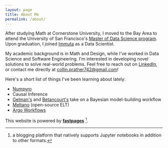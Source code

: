 ```yaml
---
layout: page
title: About Me
permalink: /about/
---
```


<!-- ![](../images/about/bio.jpg) -->


After studying Math at Cornerstone University, I moved to the Bay Area to attend the University of San Francisco's [Master of Data Science program](https://www.usfca.edu/arts-sciences/graduate-programs/data-science). Upon graduation, I joined [Immuta](https://www.immuta.com/) as a Data Scientist.

My academic background is in Math and Design, while I've worked in Data Science and Software Engineering. I'm interested in developing novel solutions to solve real-world problems. Feel free to reach out on [LinkedIn](https://www.linkedin.com/in/collin-prather/), or contact me directly at collin.prather742@gmail.com! 

Here's a short list of things I've been learning about lately:

- [Numpyro](https://github.com/pyro-ppl/numpyro)
- Causal Inference
- [Gelman's](https://arxiv.org/pdf/2011.01808.pdf) and [Betancourt's](https://betanalpha.github.io/assets/case_studies/principled_bayesian_workflow.html) take on a Bayesian model-building workflow
- [Meltano](https://meltano.com/) (open-source ELT)
- [Argo Workflows](https://argoproj.github.io/argo-workflows/)

This website is powered by **[fastpages](https://github.com/fastai/fastpages)** [^1].

[^1]:a blogging platform that natively supports Jupyter notebooks in addition to other formats.

